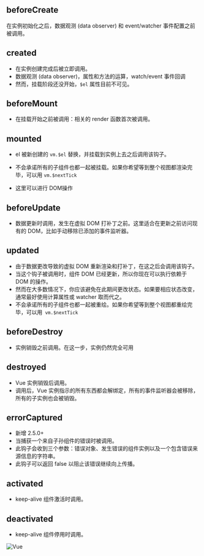 ## beforeCreate

在实例初始化之后，数据观测 (data observer) 和 event/watcher 事件配置之前被调用。

## created

-  在实例创建完成后被立即调用。
- 数据观测 (data observer)，属性和方法的运算，watch/event 事件回调
- 然而，挂载阶段还没开始，`$el` 属性目前不可见。

## beforeMount

- 在挂载开始之前被调用：相关的 render 函数首次被调用。

## mounted

- el 被新创建的 `vm.$el` 替换，并挂载到实例上去之后调用该钩子。

- 不会承诺所有的子组件也都一起被挂载。如果你希望等到整个视图都渲染完毕，可以用 `vm.$nextTick`

- 这里可以进行 DOM操作


## beforeUpdate

- 数据更新时调用，发生在虚拟 DOM 打补丁之前。这里适合在更新之前访问现有的 DOM，比如手动移除已添加的事件监听器。

## updated

- 由于数据更改导致的虚拟 DOM 重新渲染和打补丁，在这之后会调用该钩子。
-  当这个钩子被调用时，组件 DOM 已经更新，所以你现在可以执行依赖于 DOM 的操作。
- 然而在大多数情况下，你应该避免在此期间更改状态。如果要相应状态改变，通常最好使用计算属性或 watcher 取而代之。
- 不会承诺所有的子组件也都一起被重绘。如果你希望等到整个视图都重绘完毕，可以用` vm.$nextTick`



## beforeDestroy

- 实例销毁之前调用。在这一步，实例仍然完全可用

## destroyed

- Vue 实例销毁后调用。
- 调用后，Vue 实例指示的所有东西都会解绑定，所有的事件监听器会被移除，所有的子实例也会被销毁。

## errorCaptured

- 新增  2.5.0+
- 当捕获一个来自子孙组件的错误时被调用。
- 此钩子会收到三个参数：错误对象、发生错误的组件实例以及一个包含错误来源信息的字符串。
- 此钩子可以返回 false 以阻止该错误继续向上传播。

## activated

- keep-alive 组件激活时调用。



## deactivated

- keep-alive 组件停用时调用。





![Vue](https://ws3.sinaimg.cn/large/006tNc79ly1fyzcbjmvaqj30u023zt9s.jpg)




